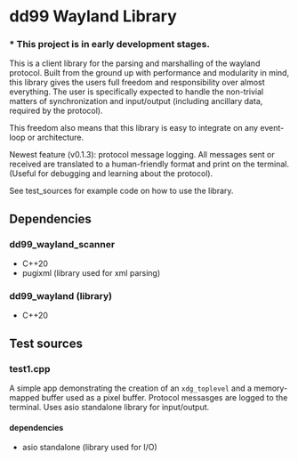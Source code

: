 # dd99 Wayland Library

### * This project is in early development stages.

This is a client library for the parsing and marshalling of the wayland protocol. Built from the ground up with performance and modularity in mind, this library gives the users full freedom and responsibility over almost everything. The user is specifically expected to handle the non-trivial matters of synchronization and input/output (including ancillary data, required by the protocol).

This freedom also means that this library is easy to integrate on any event-loop or architecture.

Newest feature (v0.1.3): protocol message logging. All messages sent or received are translated to a human-friendly format and print on the terminal. (Useful for debugging and learning about the protocol).

See test_sources for example code on how to use the library.



## Dependencies

### dd99_wayland_scanner
- C++20
- pugixml (library used for xml parsing)

### dd99_wayland (library)
- C++20



## Test sources

### test1.cpp
A simple app demonstrating the creation of an `xdg_toplevel` and a memory-mapped buffer used as a pixel buffer. Protocol messasges are logged to the terminal. 
Uses asio standalone library for input/output.
#### dependencies
- asio standalone (library used for I/O)


